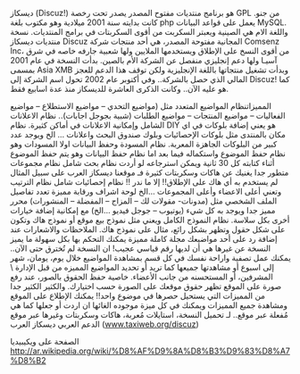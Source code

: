 ديسكاز (Discuz!) هو برنامج منتديات مفتوح المصدر يصدر تحت رخصة GPL من جنو. كانت بدايته سنة 2001 ميلادية وهو مكتوب بلغة php يعمل على قواعد البيانات MySQL. واللغة الام هي الصينية ويعبتر السكربت من أقوى السكربتات في برامج المنتديات.
نسخة منتديات ديسكاز Discuz المجانية مفتوحة المصدر، هي أحد منتجات شركة Comsenz Inc، من أقوى النسخ على الإطلاق ويستخدمها الملايين ولها شعبية جارفه خاصه في شرق آسيـا ولها دعم إنجليزي منفصل عن الشركة الأم بالصين.
بدأت النسخة في عام 2001 بمسمى Asia XMB وبدأت تشغيل منتجاتها باللغة الإنجليزية ولكن توقف هذا الدعم للعجز المالي الذي حصل بالشركة.. وفي أكتوبر عام 2002 تحول اسم الشركة إلى Discuz! كما هو عليه الآن.. وكانت الذكرى العاشرة للديسكاز منذ عدة اسابيع فقط.

المميزاتنظام المواضيع المتعدد مثل (مواضيع التحدي – مواضيع الاستطلاع – مواضيع الفعاليات – مواضيع المنتجات – مواضيع الطلبات (شبية بجوجل اجابات)..
نظام الاعلانات الشامل وإمكانية الاعلانات في أماكن كثيرة.
نظام DIY هو يعني إضافة بلوكات في اي مكان بالمنتدى مثل بلوكات الإحصائيات وبلوك صندوق البحث واعلانات … الخ ويوجد عدد كبير من البلوكات الجاهزة المعربة.
نظام المسودة وحفظ البيانات اولا المسودات وهو نظام حفظ الموضوع واستكماله فيما بعد اما نظام حفظ البيانات وهو يتم حفظ الموضوع أثناء كتابته كل 30 ثانية ويمكن استرجاعه لو أردت
نظام بحث شامل
نظام مجموعات متطور جدا يغنيك عن هاكات وسكربتات كثيرة فـ موقعنا ديسكاز العرب على سبيل المثال لم يستخدم به أي هاك على
الإطلاق!! إلا ما ندر !!
نظام إحصائيات شامل
نظام الترتيب وتعني أعلى الاعضاء وأعلى المجموعات …الخ
لوحة اشراف ورقابة مميزة
تعدد تفاصيل الملف الشخصي مثل (مدونات- مقولات لك – المزاج – المفضلة – المنشورات) محرر مميز جدا ويوجد به كل شيء (يوتيوب – جوجل فيديو …الخ) مع إمكانية إضافة خيارات أخرى بكل سلاسة.
نظام النموذج الكامل ويعني مثل نموذج بيع موقع أو نموذج هاك وتكون على شكل حقول وتظهر بشكل رائع، مثال على نموذج هاك.
الملاحظات والاشعارات عند إضافة رد على أحد مواضيعك مجلة كاملة مميزة يمكنك التحكم بها بكل سهولة ما يميز النسخة عن غيرها هي أن لديها رقم قياسي عجيب! ان النسخة لم تُخترق حتى الآن.. يمكنك عمل تصفية واراحة نفسك في كل قسم بمشاهدة المواضيع خلال يوم، يومان، شهر إلى اسبوع أو مشاهدتها جميعها كما تريد أو تحديد المواضيع المميزه من قبل الإدارة \ المشرفين، أو المستحسنه من جانب الأعضاء. خاصية حفظ الحقوق بالصور، عند رفع صورة على الموقع تظهر حقوق موقعك على الصورة حسب اختيارك.
والكثير الكثير جدا من المميزات التي يستحيل حصرها في موضوع واحد!! يمكنك الإطلاع على الموقع ومشاهدة جميع المميزات ويمكنك في كل ميزة موجوده الغائها ان اردت أو جعلها كما هي مُفعلة عبر موقع..
لـ تحميل النسخة، استايلات مُعربة، هاكات وسكربتات وغيرها عبر موقع الدعم العربي ديسكاز العرب (www.taxiweb.org/discuz)

الصفحة على ويكيبيديا
http://ar.wikipedia.org/wiki/%D8%AF%D9%8A%D8%B3%D9%83%D8%A7%D8%B2
